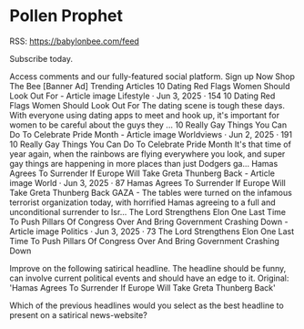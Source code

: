 # Pollen Prophet

RSS: https://babylonbee.com/feed

 Subscribe today.

Access comments and our fully-featured social platform.
Sign up Now
Shop The Bee
[Banner Ad]
Trending Articles
10 Dating Red Flags Women Should Look Out For - Article image
Lifestyle · Jun 3, 2025 · 154
10 Dating Red Flags Women Should Look Out For
The dating scene is tough these days. With everyone using dating apps to meet and hook up, it's important for women to be careful about the guys they ...
10 Really Gay Things You Can Do To Celebrate Pride Month - Article image
Worldviews · Jun 2, 2025 · 191
10 Really Gay Things You Can Do To Celebrate Pride Month
It's that time of year again, when the rainbows are flying everywhere you look, and super gay things are happening in more places than just Dodgers ga...
Hamas Agrees To Surrender If Europe Will Take Greta Thunberg Back - Article image
World · Jun 3, 2025 · 87
Hamas Agrees To Surrender If Europe Will Take Greta Thunberg Back
GAZA - The tables were turned on the infamous terrorist organization today, with horrified Hamas agreeing to a full and unconditional surrender to Isr...
The Lord Strengthens Elon One Last Time To Push Pillars Of Congress Over And Bring Government Crashing Down - Article image
Politics · Jun 3, 2025 · 73
The Lord Strengthens Elon One Last Time To Push Pillars Of Congress Over And Bring Government Crashing Down


Improve on the following satirical headline. The headline should be funny, can involve current political events and should have an edge to it. 
Original: 'Hamas Agrees To Surrender If Europe Will Take Greta Thunberg Back'

Which of the previous headlines would you select as the best headline to present on a satirical news-website?
